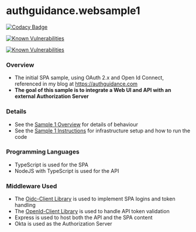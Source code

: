 # authguidance.websample1

[![Codacy Badge](https://app.codacy.com/project/badge/Grade/7a56644ad31e4cb5895f732cf07a86ce)](https://www.codacy.com/gh/gary-archer/authguidance.websample1/dashboard?utm_source=github.com&amp;utm_medium=referral&amp;utm_content=gary-archer/authguidance.websample1&amp;utm_campaign=Badge_Grade)

[![Known Vulnerabilities](https://snyk.io/test/github/gary-archer/authguidance.websample1/badge.svg?targetFile=spa/package.json)](https://snyk.io/test/github/gary-archer/authguidance.websample1?targetFile=spa/package.json&x=1)

[![Known Vulnerabilities](https://snyk.io/test/github/gary-archer/authguidance.websample1/badge.svg?targetFile=api/package.json)](https://snyk.io/test/github/gary-archer/authguidance.websample1?targetFile=api/package.json&x=1)

### Overview

* The initial SPA sample, using OAuth 2.x and Open Id Connect, referenced in my blog at https://authguidance.com
* **The goal of this sample is to integrate a Web UI and API with an external Authorization Server** 

### Details

* See the [Sample 1 Overview](https://authguidance.com/2017/09/24/basicspa-overview/) for details of behaviour
* See the [Sample 1 Instructions](https://authguidance.com/2017/09/25/basicspa-execution/) for infrastructure setup and how to run the code

### Programming Languages

* TypeScript is used for the SPA
* NodeJS with TypeScript is used for the API

### Middleware Used

* The [Oidc-Client Library](https://github.com/IdentityModel/oidc-client-js) is used to implement SPA logins and token handling
* The [OpenId-Client Library](https://github.com/panva/node-openid-client) is used to handle API token validation
* Express is used to host both the API and the SPA content
* Okta is used as the Authorization Server
